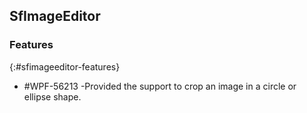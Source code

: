 ## SfImageEditor

### Features
{:#sfimageeditor-features}

* \#WPF-56213 -Provided the support to crop an image in a circle or ellipse shape.
